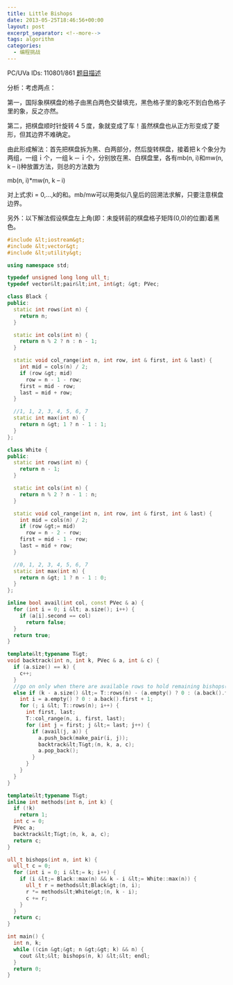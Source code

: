 ```yaml
---
title: Little Bishops
date: 2013-05-25T18:46:56+00:00
layout: post
excerpt_separator: <!--more-->
tags: algorithm
categories:
  - 编程挑战
---
```

PC/UVa IDs: 110801/861 <a href="http://uva.onlinejudge.org/index.php?option=com_onlinejudge&#038;Itemid=8&#038;category=36&#038;page=show_problem&#038;problem=802" target="_blank">题目描述</a>

分析：考虑两点：
  
第一，国际象棋棋盘的格子由黑白两色交替填充，黑色格子里的象吃不到白色格子里的象，反之亦然。
  
第二，把棋盘顺时针旋转４５度，象就变成了车！虽然棋盘也从正方形变成了菱形，但其边界不难确定。
  
由此形成解法：首先把棋盘拆为黑、白两部分，然后旋转棋盘，接着把ｋ个象分为两组，一组ｉ个，一组ｋ－ｉ个，分别放在黑、白棋盘里，各有mb(n, i)和mw(n, k &#8211; i)种放置方法，则总的方法数为<!--more-->


  
mb(n, i)*mw(n, k &#8211; i)
  
对上式求i = 0,&#8230;,k的和。mb/mw可以用类似八皇后的回溯法求解，只要注意棋盘边界。
  
另外：以下解法假设棋盘左上角(即：未旋转前的棋盘格子矩阵(0,0)的位置)着黑色。

```cpp
#include &lt;iostream&gt;
#include &lt;vector&gt;
#include &lt;utility&gt;

using namespace std;

typedef unsigned long long ull_t;
typedef vector&lt;pair&lt;int, int&gt; &gt; PVec;

class Black {
public:
  static int rows(int n) {
    return n;
  }

  static int cols(int n) {
    return n % 2 ? n : n - 1;
  }

  static void col_range(int n, int row, int & first, int & last) {
    int mid = cols(n) / 2;
    if (row &gt; mid)
      row = n - 1 - row;
    first = mid - row;
    last = mid + row;
  }

  //1, 1, 2, 3, 4, 5, 6, 7
  static int max(int n) {
    return n &gt; 1 ? n - 1 : 1;
  }
};

class White {
public:
  static int rows(int n) {
    return n - 1;
  }

  static int cols(int n) {
    return n % 2 ? n - 1 : n;
  }

  static void col_range(int n, int row, int & first, int & last) {
    int mid = cols(n) / 2;
    if (row &gt;= mid)
      row = n - 2 - row;
    first = mid - 1 - row;
    last = mid + row;
  }

  //0, 1, 2, 3, 4, 5, 6, 7
  static int max(int n) {
    return n &gt; 1 ? n - 1 : 0;
  }
};

inline bool avail(int col, const PVec & a) {
  for (int i = 0; i &lt; a.size(); i++) {
    if (a[i].second == col)
      return false;
  }
  return true;
}

template&lt;typename T&gt;
void backtrack(int n, int k, PVec & a, int & c) {
  if (a.size() == k) {
    c++;
  }
  //go on only when there are available rows to hold remaining bishops(one in each row)
  else if (k - a.size() &lt;= T::rows(n) - (a.empty() ? 0 : (a.back().first + 1))) {
    int i = a.empty() ? 0 : a.back().first + 1;
    for (; i &lt; T::rows(n); i++) {
      int first, last;
      T::col_range(n, i, first, last);
      for (int j = first; j &lt;= last; j++) {
        if (avail(j, a)) {
          a.push_back(make_pair(i, j));
          backtrack&lt;T&gt;(n, k, a, c);
          a.pop_back();
        }
      }
    }
  }
}

template&lt;typename T&gt;
inline int methods(int n, int k) {
  if (!k)
    return 1;
  int c = 0;
  PVec a;
  backtrack&lt;T&gt;(n, k, a, c);
  return c;
}

ull_t bishops(int n, int k) {
  ull_t c = 0;
  for (int i = 0; i &lt;= k; i++) {
    if (i &lt;= Black::max(n) && k - i &lt;= White::max(n)) {
      ull_t r = methods&lt;Black&gt;(n, i);
      r *= methods&lt;White&gt;(n, k - i);
      c += r;
    }
  }
  return c;
}

int main() {
  int n, k;
  while ((cin &gt;&gt; n &gt;&gt; k) && n) {
    cout &lt;&lt; bishops(n, k) &lt;&lt; endl;
  }
  return 0;
}
```

